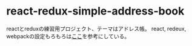 # react-redux-simple-address-book
reactとreduxの練習用プロジェクト、テーマはアドレス帳。
react, redeux, webpackの設定もろもろは[ここ](https://github.com/davezuko/react-redux-starter-kit)を参考にしている。
